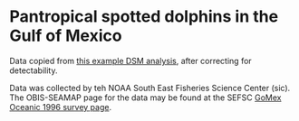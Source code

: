 Pantropical spotted dolphins in the Gulf of Mexico
==================================================

Data copied from [this example DSM analysis](http://distancesampling.org/R/vignettes/mexico-analysis.html), after correcting for detectability.

Data was collected by teh NOAA South East Fisheries Science Center (sic). The OBIS-SEAMAP page for the data may be found at the SEFSC [GoMex Oceanic 1996 survey page](http://seamap.env.duke.edu/dataset/25).
